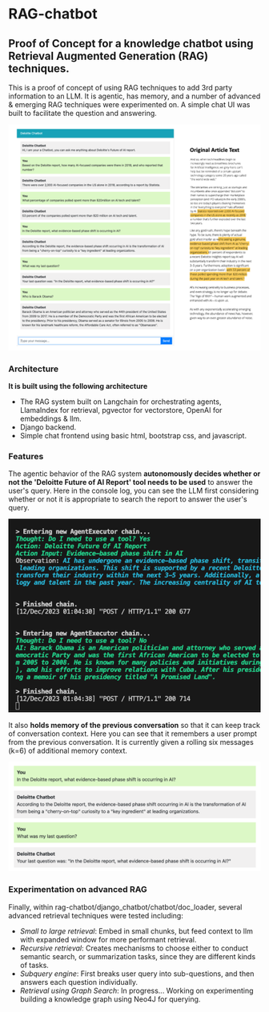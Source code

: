 # RAG-chatbot

## Proof of Concept for a knowledge chatbot using Retrieval Augmented Generation (RAG) techniques.
This is a proof of concept of using RAG techniques to add 3rd party information to an LLM. It is agentic, has memory, and a number of advanced & emerging RAG techniques were experimented on. A simple chat UI was built to facilitate the question and answering.

![Alt text](read_me_assets/demo.png)

### Architecture 
**It is built using the following architecture**
- The RAG system built on Langchain for orchestrating agents, LlamaIndex for retrieval, pgvector for vectorstore, OpenAI for embeddings & llm.
- Django backend.
- Simple chat frontend using basic html, bootstrap css, and javascript.

### Features 
The agentic behavior of the RAG system **autonomously decides whether or not the 'Deloitte Future of AI Report' tool needs to be used** to answer the user's query. Here in the console log, you can see the LLM first considering whether or not it is appropriate to search the report to answer the user's query.

![Alt text](./read_me_assets/agentic_behavior.png)

It also **holds memory of the previous conversation** so that it can keep track of conversation context. Here you can see that it remembers a user prompt from the previous conversation. It is currently given a rolling six messages (k=6) of additional memory context.

![Alt text](./read_me_assets/memory.png)

### Experimentation on advanced RAG 
Finally, within rag-chatbot/django_chatbot/chatbot/doc_loader, several advanced retrieval techniques were tested including:

- *Small to large retrieval*: Embed in small chunks, but feed context to llm with expanded window for more performant retrieval.
- *Recursive retrieval*: Creates mechanisms to choose either to conduct semantic search, or summarization tasks, since they are different kinds of tasks.
- *Subquery engine*: First breaks user query into sub-questions, and then answers each question individually.
- *Retrieval using Graph Search*: In progress... Working on experimenting building a knowledge graph using Neo4J for querying.



